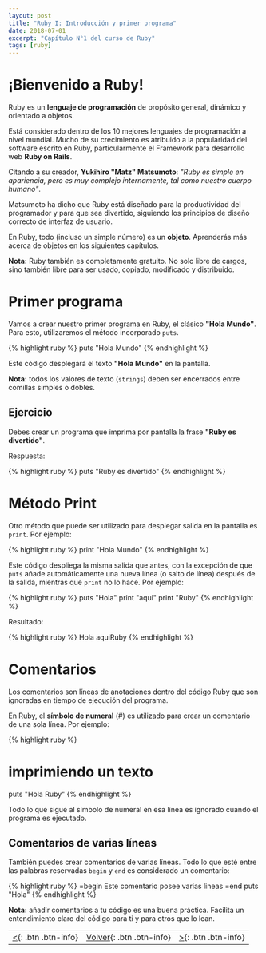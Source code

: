 ```yaml
---
layout: post
title: "Ruby I: Introducción y primer programa"
date: 2018-07-01
excerpt: "Capítulo N°1 del curso de Ruby"
tags: [ruby]
---
```


# ¡Bienvenido a Ruby!

Ruby es un **lenguaje de programación** de propósito general, dinámico y orientado a objetos.

Está considerado dentro de los 10 mejores lenguajes de programación a nivel mundial. Mucho de su crecimiento es atribuido a la popularidad del software escrito en Ruby, particularmente el Framework para desarrollo web **Ruby on Rails**.

Citando a su creador, **Yukihiro "Matz" Matsumoto**: _"Ruby es simple en apariencia, pero es muy complejo internamente, tal como nuestro cuerpo humano"_.

Matsumoto ha dicho que Ruby está diseñado para la productividad del programador y para que sea divertido, siguiendo los principios de diseño correcto de interfaz de usuario.

En Ruby, todo (incluso un simple número) es un **objeto**. Aprenderás más acerca de objetos en los siguientes capítulos.

**Nota:** Ruby también es completamente gratuito. No solo libre de cargos, sino también libre para ser usado, copiado, modificado y distribuido.

# Primer programa

Vamos a crear nuestro primer programa en Ruby, el clásico **"Hola Mundo"**. Para esto, utilizaremos el método incorporado `puts`.

{% highlight ruby %}
puts "Hola Mundo"
{% endhighlight %}

Este código desplegará el texto **"Hola Mundo"** en la pantalla.

**Nota:** todos los valores de texto (`strings`) deben ser encerrados entre comillas simples o dobles.

## Ejercicio

Debes crear un programa que imprima por pantalla la frase **"Ruby es divertido"**.

Respuesta:

{% highlight ruby %}
puts "Ruby es divertido"
{% endhighlight %}

# Método Print

Otro método que puede ser utilizado para desplegar salida en la pantalla es `print`. Por ejemplo:

{% highlight ruby %}
print "Hola Mundo"
{% endhighlight %}

Este código despliega la misma salida que antes, con la excepción de que `puts` añade automáticamente una nueva línea (o salto de línea) después de la salida, mientras que `print` no lo hace. Por ejemplo:

{% highlight ruby %}
puts "Hola"
print "aqui"
print "Ruby"
{% endhighlight %}

Resultado:

{% highlight ruby %}
Hola
aquiRuby
{% endhighlight %}

# Comentarios

Los comentarios son líneas de anotaciones dentro del código Ruby que son ignoradas en tiempo de ejecución del programa.

En Ruby, el **símbolo de numeral** (#) es utilizado para crear un comentario de una sola línea. Por ejemplo:

{% highlight ruby %}
# imprimiendo un texto
puts "Hola Ruby"
{% endhighlight %}

Todo lo que sigue al símbolo de numeral en esa línea es ignorado cuando el programa es ejecutado.

## Comentarios de varias líneas

También puedes crear comentarios de varias líneas. Todo lo que esté entre las palabras reservadas `begin` y `end` es considerado un comentario:

{% highlight ruby %}
=begin
Este comentario
posee varias
lineas
=end
puts "Hola"
{% endhighlight %}

**Nota:** añadir comentarios a tu código es una buena práctica. Facilita un entendimiento claro del código para ti y para otros que lo lean.

|     |     |     |
|:----|:---:|----:|
| [<](https://nisoto.github.io/blog/){: .btn .btn-info} | [Volver](https://nisoto.github.io/blog/){: .btn .btn-info} | [>](https://nisoto.github.io/hola-ruby/){: .btn .btn-info} |
